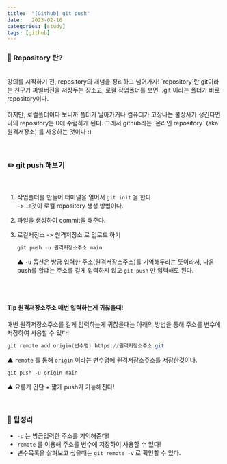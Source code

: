 ```yaml
---
title:  "[Github] git push"
date:   2023-02-16
categories: [study]
tags: [github]
---
```

### 📌 Repository 란?
<br>
강의를 시작하기 전, repository의 개념을 정리하고 넘어가자!   
`repository`란 git이라는 친구가 파일버전을 저장두는 장소고, 로컬 작업폴더를 보면 `.git`이라는 폴더가 바로 repository이다. 
<br>
<br>
하지만, 로컬폴더이다 보니까 폴더가 날아가거나 컴퓨터가 고장나는 불상사가 생긴다면 나의 repository는 0에 수렴하게 된다.
그래서 github라는 `온라인 repository` (aka 원격저장소) 를 사용하는 것이다 :)
<br>
<br>
<br>

### ✏️ git push 해보기 
<br>

1. 작업폴더를 만들어 터미널을 열어서 `git init` 을 한다.   
-> 그것이 로컬 repository 생성 방법이다.   

2. 파일을 생성하여 commit을 해준다.   

3. 로컬저장소 -> 원격저장소 로 업로드 하기   
    ```powershell
    git push -u 원격저장소주소 main
    ```

    ▲ `-u` 옵션은 방금 입력한 주소(원격저장소주소)를 기억해두라는 뜻이라서, 다음 push를 할떄는 주소를 길게 입력하지 않고 `git push` 만 입력해도 된다.

<br>
<br>

#### Tip 원격저장소주소 매번 입력하는게 귀찮을때!
매번 원격저장소주소를 길게 입력하는게 귀찮을때는 아래의 방법을 통해 주소를 변수에 저장하여 사용할 수 있다!    
```powershell
git remote add origin(변수명) https://원격저장소주소.git
```
▲ `remote` 를 통해 `origin` 이라는 변수명에 원격저장소주소를 저장한것이다. 

```powershell
git push -u origin main
```
▲ 요롷게 간단 + 짧게 push가 가능해진다! 

<br>

### 📌 팁정리
- `-u` 는 방금입력한 주소를 기억해준다!
- `remote` 를 이용해 주소를 변수에 저장하여 사용할 수 있다!
- 변수목록을 살펴보고 싶을때는 `git remote -v` 로 확인할 수 있다.